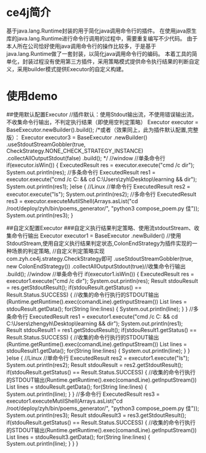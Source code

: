 # ce4j简介
基于java.lang.Runtime封装的用于简化java调用命令行的插件。
在使用java原生库的java.lang.Runtime进行命令行调用的过程中，需要重复编写不少代码。
由于本人所在公司恰好使用java调用命令行的操作比较多，于是基于java.lang.Runtime做了一套封装，以简化java调用命令行的编码。
本着工具的简单化，封装过程没有使用第三方插件，采用策略模式提供命令执行结果的判断自定义，采用builder模式提供Executor的自定义构建。
# 使用demo
##使用默认配置Executor
//插件默认：使用Stdout输出流，不使用错误输出流，不收集命令行输出，不判定执行结果（即使用空判定策略）
		Executor executor = BaseExecutor.newBuilder().build();
		/*或者（效果同上，此为插件默认配置,完整版）：
		Executor executor3 = BaseExecutor
							.newBuilder()
							.useStdoutStreamGobbler(true, CheckStrategy.NONE_CHECK_STRATEGY_INSTANCE)
							.collectAllOutputStdout(false)
							.build();
		*/
		//window 
		//单条命令行
		if(executor.isWin()) {
			ExecutedResult res = executor.execute("cmd /c dir");
			System.out.println(res);
			//多条命令行
			ExecutedResult res1 = executor.execute("cmd /c C: && cd C:\\Users\\zyh\\Desktop\\learning && dir");
			System.out.println(res1);
		}else {
			//Linux
			//单命令行
			ExecutedResult res2 = executor.execute("ls");
			System.out.println(res2);
			//多命令行
			ExecutedResult res3 = executor.executeMutilShell(Arrays.asList("cd /root/deploy/zyh/bin/poems_generator/", "python3 compose_poem.py 佳"));
			System.out.println(res3);
		}
		
##自定义配置Executor
###自定义执行结果判定策略、使用流stdoutStream、收集命令行输出
		Executor executor1 = BaseExecutor
								.newBuilder()
								//使用StdoutStream,使用自定义执行结果判定状态,ColonEndStrategy为插件实现的一种场景的判定策略,
                //自定义判定策略实现com.zyh.ce4j.strategy.CheckStrategy即可
								.useStdoutStreamGobbler(true, new ColonEndStrategy())
								.collectAllOutputStdout(true)//收集命令行输出
								.build();
		//window 
		//单条命令行
		if(executor1.isWin()) {
			ExecutedResult res = executor1.execute("cmd /c dir");
			System.out.println(res);
			Result stdouResult = res.getStdoutResult();
			if(stdouResult.getStatus() == Result.Status.SUCCESS) {
				//收集的命令行执行的STDOUT输出(Runtime.getRuntime().exec(comandLine).getInputStream())
				List<String> lines = stdouResult.getData();
				for(String line:lines) {
					System.out.println(line);
				}
			}
			//多条命令行
			ExecutedResult res1 = executor1.execute("cmd /c C: && cd C:\\Users\\zhengyh\\Desktop\\learning && dir");
			System.out.println(res1);
			Result stdouResult1 = res1.getStdoutResult();
			if(stdouResult1.getStatus() == Result.Status.SUCCESS) {
				//收集的命令行执行的STDOUT输出(Runtime.getRuntime().exec(comandLine).getInputStream())
				List<String> lines = stdouResult1.getData();
				for(String line:lines) {
					System.out.println(line);
				}
			}
		}else {
			//Linux
			//单命令行
			ExecutedResult res2 = executor1.execute("ls");
			System.out.println(res2);
			Result stdouResult = res2.getStdoutResult();
			if(stdouResult.getStatus() == Result.Status.SUCCESS) {
				//收集的命令行执行的STDOUT输出(Runtime.getRuntime().exec(comandLine).getInputStream())
				List<String> lines = stdouResult.getData();
				for(String line:lines) {
					System.out.println(line);
				}
			}
			//多命令行
			ExecutedResult res3 = executor1.executeMutilShell(Arrays.asList("cd /root/deploy/zyh/bin/poems_generator/", "python3 compose_poem.py 佳"));
			System.out.println(res3);
			Result stdouResult3 = res3.getStdoutResult();
			if(stdouResult.getStatus() == Result.Status.SUCCESS) {
				//收集的命令行执行的STDOUT输出(Runtime.getRuntime().exec(comandLine).getInputStream())
				List<String> lines = stdouResult3.getData();
				for(String line:lines) {
					System.out.println(line);
				}
			}
		}
